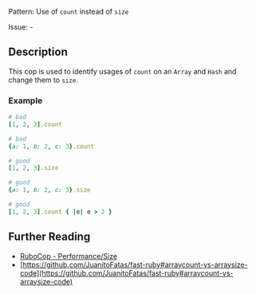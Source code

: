 Pattern: Use of `count` instead of `size`

Issue: -

## Description

This cop is used to identify usages of `count` on an `Array` and `Hash` and change them to `size`.

### Example

```ruby
# bad
[1, 2, 3].count

# bad
{a: 1, b: 2, c: 3}.count

# good
[1, 2, 3].size

# good
{a: 1, b: 2, c: 3}.size

# good
[1, 2, 3].count { |e| e > 2 }
```

## Further Reading

* [RuboCop - Performance/Size](https://rubocop.readthedocs.io/en/latest/cops_performance/#performancesize)
* [https://github.com/JuanitoFatas/fast-ruby#arraycount-vs-arraysize-code](https://github.com/JuanitoFatas/fast-ruby#arraycount-vs-arraysize-code)
